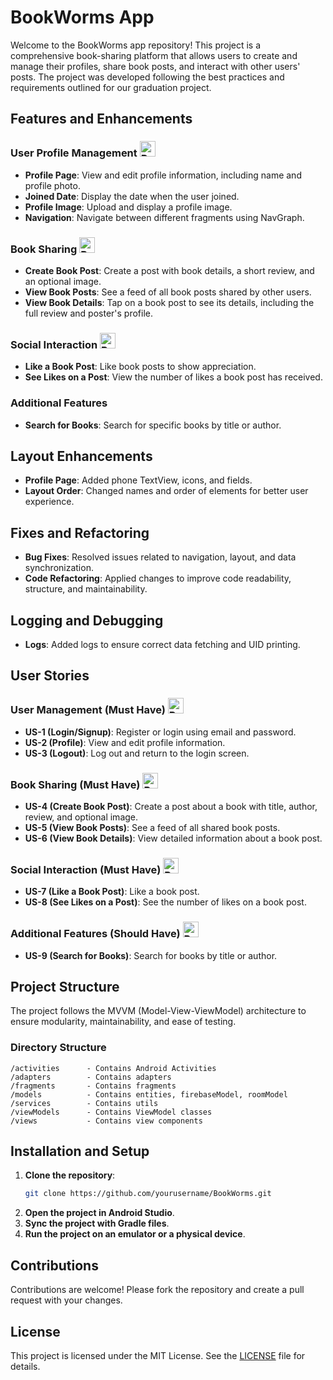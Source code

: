# BookWorms App

Welcome to the BookWorms app repository! This project is a comprehensive book-sharing platform that allows users to create and manage their profiles, share book posts, and interact with other users' posts. The project was developed following the best practices and requirements outlined for our graduation project.

## Features and Enhancements

### User Profile Management <img src="https://img.icons8.com/?size=100&id=86305&format=png&color=FFFFFF" alt="Person" width="25" height="25">
- **Profile Page**: View and edit profile information, including name and profile photo.
- **Joined Date**: Display the date when the user joined.
- **Profile Image**: Upload and display a profile image.
- **Navigation**: Navigate between different fragments using NavGraph.

### Book Sharing <img src="https://img.icons8.com/?size=100&id=42763&format=png&color=FFFFFF" alt="Person" width="25" height="25">
- **Create Book Post**: Create a post with book details, a short review, and an optional image.
- **View Book Posts**: See a feed of all book posts shared by other users.
- **View Book Details**: Tap on a book post to see its details, including the full review and poster's profile.

### Social Interaction <img src="https://img.icons8.com/?size=100&id=123782&format=png&color=FFFFFF" alt="Person" width="25" height="25">
- **Like a Book Post**: Like book posts to show appreciation.
- **See Likes on a Post**: View the number of likes a book post has received.

### Additional Features
- **Search for Books**: Search for specific books by title or author.

## Layout Enhancements
- **Profile Page**: Added phone TextView, icons, and fields.
- **Layout Order**: Changed names and order of elements for better user experience.

## Fixes and Refactoring
- **Bug Fixes**: Resolved issues related to navigation, layout, and data synchronization.
- **Code Refactoring**: Applied changes to improve code readability, structure, and maintainability.

## Logging and Debugging
- **Logs**: Added logs to ensure correct data fetching and UID printing.

## User Stories
### User Management (Must Have) <img src="https://img.icons8.com/?size=100&id=86305&format=png&color=FFFFFF" alt="Person" width="25" height="25">
- **US-1 (Login/Signup)**: Register or login using email and password.
- **US-2 (Profile)**: View and edit profile information.
- **US-3 (Logout)**: Log out and return to the login screen.

### Book Sharing (Must Have) <img src="https://img.icons8.com/?size=100&id=42763&format=png&color=FFFFFF" alt="Person" width="25" height="25">
- **US-4 (Create Book Post)**: Create a post about a book with title, author, review, and optional image.
- **US-5 (View Book Posts)**: See a feed of all shared book posts.
- **US-6 (View Book Details)**: View detailed information about a book post.

### Social Interaction (Must Have) <img src="https://img.icons8.com/?size=100&id=123782&format=png&color=FFFFFF" alt="Person" width="25" height="25">
- **US-7 (Like a Book Post)**: Like a book post.
- **US-8 (See Likes on a Post)**: See the number of likes on a book post.

### Additional Features (Should Have) <img src="https://img.icons8.com/?size=100&id=132&format=png&color=FFFFFF" alt="Person" width="25" height="25">
- **US-9 (Search for Books)**: Search for books by title or author.


## Project Structure
The project follows the MVVM (Model-View-ViewModel) architecture to ensure modularity, maintainability, and ease of testing.

### Directory Structure
```
/activities      - Contains Android Activities
/adapters        - Contains adapters
/fragments       - Contains fragments
/models          - Contains entities, firebaseModel, roomModel
/services        - Contains utils
/viewModels      - Contains ViewModel classes
/views           - Contains view components
```

## Installation and Setup
1. **Clone the repository**:
   ```sh
   git clone https://github.com/yourusername/BookWorms.git
   ```
2. **Open the project in Android Studio**.
3. **Sync the project with Gradle files**.
4. **Run the project on an emulator or a physical device**.

## Contributions
Contributions are welcome! Please fork the repository and create a pull request with your changes.

## License
This project is licensed under the MIT License. See the [LICENSE](LICENSE) file for details.









